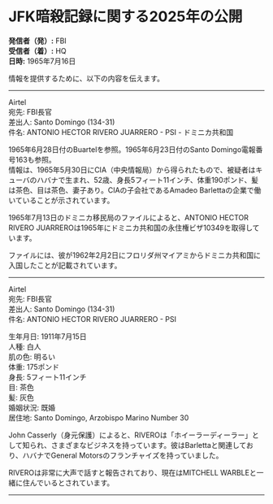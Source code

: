 # JFK暗殺記録に関する2025年の公開

**発信者（発）:** FBI  
**受信者（着）:** HQ  
**日時:** 1965年7月16日  

情報を提供するために、以下の内容を伝えます。

---

Airtel  
宛先: FBI長官  
差出人: Santo Domingo (134-31)  
件名: ANTONIO HECTOR RIVERO JUARRERO - PSI - ドミニカ共和国  

1965年6月28日付のBuartelを参照。1965年6月23日付のSanto Domingo電報番号163も参照。  
情報は、1965年5月30日にCIA（中央情報局）から得られたもので、被疑者はキューバのハバナで生まれ、52歳、身長5フィート11インチ、体重190ポンド、髪は茶色、目は茶色、妻子あり。CIAの子会社であるAmadeo Barlettaの企業で働いていることが示されています。  

1965年7月13日のドミニカ移民局のファイルによると、ANTONIO HECTOR RIVERO JUARREROは1965年にドミニカ共和国の永住権ビザ10349を取得しています。  

ファイルには、彼が1962年2月2日にフロリダ州マイアミからドミニカ共和国に入国したことが記載されています。  

---

Airtel  
宛先: FBI長官  
差出人: Santo Domingo (134-31)  
件名: ANTONIO HECTOR RIVERO JUARRERO - PSI  

生年月日: 1911年7月15日  
人種: 白人  
肌の色: 明るい  
体重: 175ポンド  
身長: 5フィート11インチ  
目: 茶色  
髪: 灰色  
婚姻状況: 既婚  
居住地: Santo Domingo, Arzobispo Marino Number 30  

John Casserly（身元保護）によると、RIVEROは「ホイーラーディーラー」として知られ、さまざまなビジネスを持っています。彼はBarlettaと関連しており、ハバナでGeneral Motorsのフランチャイズを持っていました。  

RIVEROは非常に大声で話すと報告されており、現在はMITCHELL WARBLEと一緒に住んでいるとされています。  

---